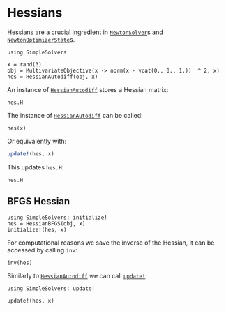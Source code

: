 # Hessians

Hessians are a crucial ingredient in [`NewtonSolver`](@ref)s and [`NewtonOptimizerState`](@ref)s.

```@example hessian
using SimpleSolvers

x = rand(3)
obj = MultivariateObjective(x -> norm(x - vcat(0., 0., 1.))  ^ 2, x)
hes = HessianAutodiff(obj, x)
```

An instance of [`HessianAutodiff`](@ref) stores a Hessian matrix:

```@example hessian
hes.H
```

The instance of [`HessianAutodiff`](@ref) can be called:

```@example hessian
hes(x)
```

Or equivalently with:

```julia
update!(hes, x)
```

This updates `hes.H`:

```@example hessian
hes.H
```

## BFGS Hessian

```@example hessian
using SimpleSolvers: initialize!
hes = HessianBFGS(obj, x)
initialize!(hes, x)
```

For computational reasons we save the inverse of the Hessian, it can be accessed by calling `inv`:

```@example hessian
inv(hes)
```

Similarly to [`HessianAutodiff`](@ref) we can call [`update!`](@ref):

```@example hessian
using SimpleSolvers: update!

update!(hes, x)
```